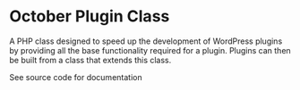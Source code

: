 # October Plugin Class

A PHP class designed to speed up the development of WordPress plugins 
by providing all the base functionality required for a plugin.
Plugins can then be built from a class that extends this class.

See source code for documentation
